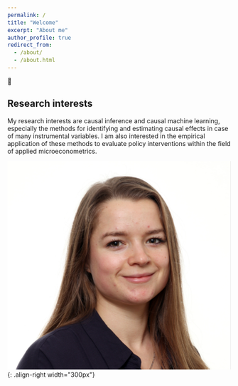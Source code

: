 ```yaml
---
permalink: /
title: "Welcome"
excerpt: "About me"
author_profile: true
redirect_from: 
  - /about/
  - /about.html
---
```



:wave:

Research interests
------
My research interests are causal inference and causal machine learning, especially the methods for identifying and estimating causal effects in case of many instrumental variables. I am also interested in the empirical application of these methods to evaluate policy interventions within the field of applied microeconometrics.

![Test image](/images/profile_nadja.png){: .align-right width="300px"}
